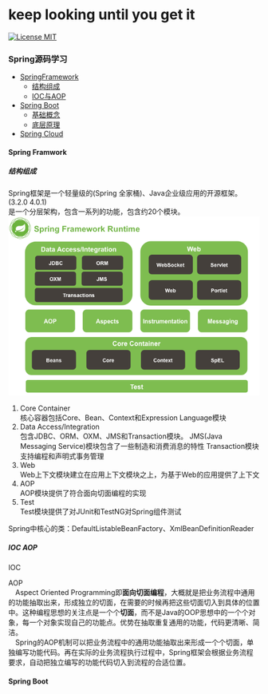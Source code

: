 # keep looking until you get it
[![License MIT](https://img.shields.io/badge/license-MIT-blue.svg)](https://raw.githubusercontent.com/iluwatar/java-design-patterns/master/LICENSE.md)

### Spring源码学习
- [SpringFramework](#Spring-Framwork)
  - [结构组成](#结构组成)
  - [IOC与AOP](#IOC-AOP)
- [Spring Boot](#Spring-Boot)
  - [基础概念](#基础概念)
  - [底层原理](#底层原理)
- [Spring Cloud](#Spring-Cloud)

  



#### Spring Framwork
##### 结构组成
Spring框架是一个轻量级的(Spring 全家桶)、Java企业级应用的开源框架。(3.2.0  4.0.1)  
是一个分层架构，包含一系列的功能，包含约20个模块。
![image](https://github.com/Egnaxela/springLearning/blob/master/img/SpringFramework.png)

1. Core Container  
    核心容器包括Core、Bean、Context和Expression Language模块
2. Data Access/Integration  
    包含JDBC、ORM、OXM、JMS和Transaction模块。
    JMS(Java Messaging Service)模块包含了一些制造和消费消息的特性
    Transaction模块支持编程和声明式事务管理     
3. Web  
    Web上下文模块建立在应用上下文模块之上，为基于Web的应用提供了上下文
4. AOP  
    AOP模块提供了符合面向切面编程的实现
5. Test  
    Test模块提供了对JUnit和TestNG对Spring组件测试  

Spring中核心的类：DefaultListableBeanFactory、XmlBeanDefinitionReader  

##### IOC AOP
IOC

AOP  
&emsp;Aspect Oriented Programming即**面向切面编程**，大概就是把业务流程中通用的功能抽取出来，形成独立的切面，在需要的时候再把这些切面切入到具体的位置中。这种编程思想的关注点是一个个**切面**，而不是Java的OOP思想中的一个个对象，每一个对象实现自己的功能点。优势在抽取重复通用的功能，代码更清晰、简洁。   
&emsp;Spring的AOP机制可以把业务流程中的通用功能抽取出来形成一个个切面，单独编写功能代码。再在实际的业务流程执行过程中，Spring框架会根据业务流程要求，自动把独立编写的功能代码切入到流程的合适位置。


#### Spring Boot

